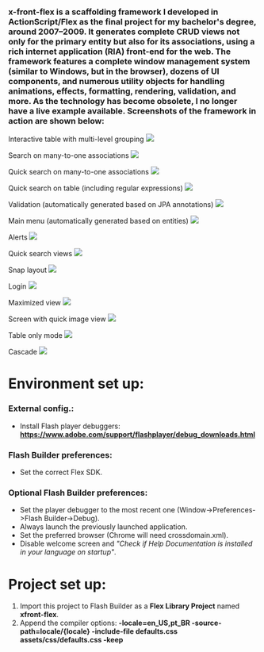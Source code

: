 ### x-front-flex is a scaffolding framework I developed in ActionScript/Flex as the final project for my bachelor's degree, around 2007–2009. It generates complete CRUD views not only for the primary entity but also for its associations, using a rich internet application (RIA) front-end for the web. The framework features a complete window management system (similar to Windows, but in the browser), dozens of UI components, and numerous utility objects for handling animations, effects, formatting, rendering, validation, and more. As the technology has become obsolete, I no longer have a live example available. Screenshots of the framework in action are shown below:

Interactive table with multi-level grouping
![](screenshots/agrupamentoDeRegistros.png)

Search on many-to-one associations
![](screenshots/buscaDeMuitosParaUm.png)

Quick search on many-to-one associations
![](screenshots/buscaDeMuitosParaUmRapido.png)

Quick search on table (including regular expressions)
![](screenshots/cadastroBanco.png)

Validation (automatically generated based on JPA annotations)
![](screenshots/salvandoNovoRegistro.png)

Main menu (automatically generated based on entities)
![](screenshots/menuprincipal.png)

Alerts
![](screenshots/mensagemDeInformacao.png)

Quick search views 
![](screenshots/buscadorTelas.png)

Snap layout
![](screenshots/DFramework.png)

Login
![](screenshots/login.png)

Maximized view
![](screenshots/telaMaximizada.png)

Screen with quick image view
![](screenshots/cadastroEmpresaComTelasMinimizadasEFoto.png)

Table only mode
![](screenshots/modoSomenteTabela.png)

Cascade
![](screenshots/janelasEmCascata.png)

Environment set up:
===================
### External config.:
* Install Flash player debuggers: **https://www.adobe.com/support/flashplayer/debug_downloads.html**

### Flash Builder preferences:
* Set the correct Flex SDK.

### Optional Flash Builder preferences:
* Set the player debugger to the most recent one (Window->Preferences->Flash Builder->Debug).
* Always launch the previously launched application.
* Set the preferred browser (Chrome will need crossdomain.xml).
* Disable welcome screen and *"Check if Help Documentation is installed in your language on startup"*.


Project set up:
===============
1. Import this project to Flash Builder as a **Flex Library Project** named **xfront-flex**. 
1. Append the compiler options: **-locale=en_US,pt_BR -source-path=locale/{locale} -include-file defaults.css assets/css/defaults.css -keep**

